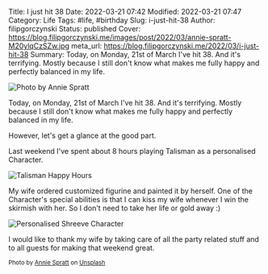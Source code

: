 Title: I just hit 38
Date: 2022-03-21 07:42
Modified: 2022-03-21 07:47
Category: Life
Tags: #life, #birthday
Slug: i-just-hit-38
Author: filipgorczynski
Status: published
Cover: https://blog.filipgorczynski.me/images/post/2022/03/annie-spratt-M20ylqCzSZw.jpg
meta_url: https://blog.filipgorczynski.me/2022/03/i-just-hit-38
Summary: Today, on Monday, 21st of March I've hit 38. And it's terrifying. Mostly because I still don't know what makes me fully happy and perfectly balanced in my life.

![Photo by Annie Spratt](https://blog.filipgorczynski.me/images/post/2022/03/annie-spratt-M20ylqCzSZw.jpg)

Today, on Monday, 21st of March I've hit 38. And it's terrifying. Mostly because I still don't know what makes me fully happy and perfectly balanced in my life.

However, let's get a glance at the good part.

Last weekend I've spent about 8 hours playing Talisman as a personalised Character.

![Talisman Happy Hours](https://blog.filipgorczynski.me/images/post/2022/03/1647840641005.jpg)

My wife ordered customized figurine and painted it by herself. One of the Character's special abilities is that I can kiss my wife whenever I win the skirmish with her. So I don't need to take her life or gold away :)

![Personalised Shreeve Character](https://blog.filipgorczynski.me/images/post/2022/03/1647840641031.jpg)

I would like to thank my wife by taking care of all the party related stuff and to all guests for making that weekend great.

<small class="unsplash-reference">
    Photo by <a href="https://unsplash.com/@anniespratt?utm_source=unsplash&utm_medium=referral&utm_content=creditCopyText">Annie Spratt</a> on <a href="https://unsplash.com/?utm_source=unsplash&utm_medium=referral&utm_content=creditCopyText">Unsplash</a>
</small>
